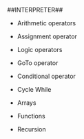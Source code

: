 ##INTERPRETER##

- Arithmetic operators

- Assignment operator

- Logic operators

- GoTo operator

- Conditional operator

- Cycle While

- Arrays

- Functions

- Recursion
